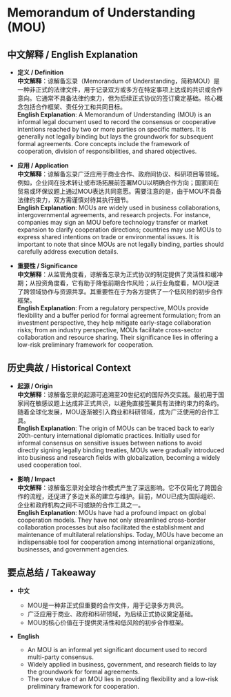 # Memorandum of Understanding (MOU)

## 中文解释 / English Explanation

* **定义 / Definition**  
  **中文解释**：谅解备忘录（Memorandum of Understanding，简称MOU）是一种非正式的法律文件，用于记录双方或多方在特定事项上达成的共识或合作意向。它通常不具备法律约束力，但为后续正式协议的签订奠定基础。核心概念包括合作框架、责任分工和共同目标。  
  **English Explanation**: A Memorandum of Understanding (MOU) is an informal legal document used to record the consensus or cooperative intentions reached by two or more parties on specific matters. It is generally not legally binding but lays the groundwork for subsequent formal agreements. Core concepts include the framework of cooperation, division of responsibilities, and shared objectives.

* **应用 / Application**  
  **中文解释**：谅解备忘录广泛应用于商业合作、政府间协议、科研项目等领域。例如，企业间在技术转让或市场拓展前签署MOU以明确合作方向；国家间在贸易或环保议题上通过MOU表达共同意愿。需要注意的是，由于MOU不具备法律约束力，双方需谨慎对待其执行细节。  
  **English Explanation**: MOUs are widely used in business collaborations, intergovernmental agreements, and research projects. For instance, companies may sign an MOU before technology transfer or market expansion to clarify cooperation directions; countries may use MOUs to express shared intentions on trade or environmental issues. It is important to note that since MOUs are not legally binding, parties should carefully address execution details.

* **重要性 / Significance**  
  **中文解释**：从监管角度看，谅解备忘录为正式协议的制定提供了灵活性和缓冲期；从投资角度看，它有助于降低前期合作风险；从行业角度看，MOU促进了跨领域协作与资源共享。其重要性在于为各方提供了一个低风险的初步合作框架。  
  **English Explanation**: From a regulatory perspective, MOUs provide flexibility and a buffer period for formal agreement formulation; from an investment perspective, they help mitigate early-stage collaboration risks; from an industry perspective, MOUs facilitate cross-sector collaboration and resource sharing. Their significance lies in offering a low-risk preliminary framework for cooperation.

## 历史典故 / Historical Context

* **起源 / Origin**  
  **中文解释**：谅解备忘录的起源可追溯至20世纪初的国际外交实践。最初用于国家间在敏感议题上达成非正式共识，以避免直接签署具有法律约束力的条约。随着全球化发展，MOU逐渐被引入商业和科研领域，成为广泛使用的合作工具。  
  **English Explanation**: The origin of MOUs can be traced back to early 20th-century international diplomatic practices. Initially used for informal consensus on sensitive issues between nations to avoid directly signing legally binding treaties, MOUs were gradually introduced into business and research fields with globalization, becoming a widely used cooperation tool.

* **影响 / Impact**  
  **中文解释**：谅解备忘录对全球合作模式产生了深远影响。它不仅简化了跨国合作的流程，还促进了多边关系的建立与维护。目前，MOU已成为国际组织、企业和政府机构之间不可或缺的合作工具之一。  
  **English Explanation**: MOUs have had a profound impact on global cooperation models. They have not only streamlined cross-border collaboration processes but also facilitated the establishment and maintenance of multilateral relationships. Today, MOUs have become an indispensable tool for cooperation among international organizations, businesses, and government agencies.

## 要点总结 / Takeaway

* **中文**  
  - MOU是一种非正式但重要的合作文件，用于记录多方共识。  
  - 广泛应用于商业、政府和科研领域，为后续正式协议奠定基础。  
  - MOU的核心价值在于提供灵活性和低风险的初步合作框架。

* **English**  
  - An MOU is an informal yet significant document used to record multi-party consensus.  
  - Widely applied in business, government, and research fields to lay the groundwork for formal agreements.  
  - The core value of an MOU lies in providing flexibility and a low-risk preliminary framework for cooperation.